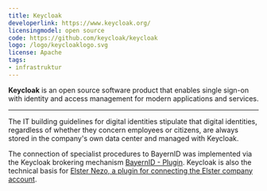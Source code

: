 ```yaml
---
title: Keycloak
developerlink: https://www.keycloak.org/
licensingmodel: open source
code: https://github.com/keycloak/keycloak
logo: /logo/keycloaklogo.svg
license: Apache
tags:
- infrastruktur
---
```


__Keycloak__ is an open source software product that enables single sign-on with identity and access management for modern applications and services.

---

The IT building guidelines for digital identities stipulate that digital identities, regardless of whether they concern employees or citizens, are always stored in the company's own data center and managed with Keycloak.

The connection of specialist procedures to BayernID was implemented via the Keycloak brokering mechanism [BayernID - Plugin](bayernid-plugin).
Keycloak is also the technical basis for [Elster Nezo, a plugin for connecting the Elster company account](elster-nezo_plugin).
